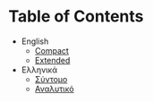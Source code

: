 Table of Contents
=================

* English
  * [Compact](https://docs.google.com/viewer?url=https://raw.githubusercontent.com/li9i/CV/master/short/cv_alexandros_filotheou.pdf)
  * [Extended](https://docs.google.com/viewer?url=https://raw.githubusercontent.com/li9i/CV/master/full/cv_alexandros_filotheou.pdf)
* Ελληνικά
  * [Σύντομο](https://docs.google.com/viewer?url=https://raw.githubusercontent.com/li9i/CV/master/%CF%83%CF%8D%CE%BD%CF%84%CE%BF%CE%BC%CE%BF/cv_alexandros_filotheou.pdf)
  * [Αναλυτικό](https://docs.google.com/viewer?url=https://raw.githubusercontent.com/li9i/CV/master/%CE%B1%CE%BD%CE%B1%CE%BB%CF%85%CF%84%CE%B9%CE%BA%CF%8C/cv_alexandros_filotheou.pdf)
